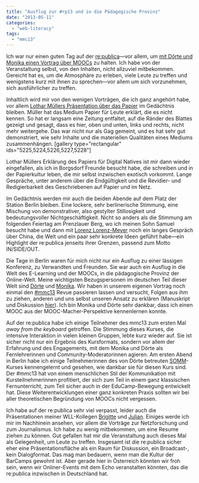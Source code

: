 ```yaml
---
title: "Ausflug zur #rp13 und in die Pädagogische Provinz"
date: "2013-05-11"
categories: 
  - "web-literacy"
tags: 
  - "mmc13"
---
```


Ich war nur einen guten Tag auf der [re:publica](http://www.re-publica.de/ "re:publica 13 – Die Konferenz. Das Ereignis.")—vor allem, um [mit Dörte und Monika einen Vortrag über MOOCs](http://www.re-publica.de/sessions/gute-moocs-boese-moocs-openness-killerkriterium "Gute MOOCs - böse MOOCs? Openness als Killerkriterium! | re:publica 13") zu halten. Ich habe von der Veranstaltung selbst, von den Inhalten, nicht allzuviel mitbekommen. Gereicht hat es, um die Atmosphäre zu erleben, viele Leute zu treffen und wenigstens kurz mit ihnen zu sprechen—vor allem um sich vorzunehmen, sich ausführlicher zu treffen.

Inhaltlich wird mir von den wenigen Vorträgen, die ich ganz angehört habe, vor allem [Lothar Müllers Präsentation über das Papier](http://www.youtube.com/watch?v=VyiD0iPhMec "re:publica 2013 - Lothar Müller: Das Blatt und das Netz. - YouTube") im Gedächtnis bleiben. Müller hat das Medium Papier für Leute erklärt, die es nicht kennen. So hat er langsam eine Zeitung entfaltet, auf die Ränder des Blattes gezeigt und gesagt, dass es hier, oben und unten, links und rechts, nicht mehr weitergehe. Das war nicht nur als Gag gemeint, und es hat sehr gut demonstriert, wie sehr Inhalte und die materiellen Qualitäten eines Mediums zusammenhängen. \[gallery type="rectangular" ids="5225,5224,5226,5227,5228"\]

Lothar Müllers Erklärung des Papiers für Digital Natives ist mir dann wieder eingefallen, als ich in Borgsdorf Freunde besucht habe, die schreiben und in der Papierkultur leben, die mir selbst inzwischen exotisch vorkommt. Lange Gespräche, unter anderem über die Endgültigkeit und die Revidier- und Redigierbarkeit des Geschriebenen auf Papier und im Netz.

Im Gedächtnis werden mir auch die beiden Abende auf dem Platz der Station Berlin bleiben. Eine lockere, sehr berlinerische Stimmung, eine Mischung von demonstrativer, also gestylter Stillosigkeit und bedeutungsvoller Nichtgeschäftigkeit. Nicht so anders als die Stimmung am folgenden Feiertag am Prenzlauer Berg, wo ich meinen Sohn Samuel besucht habe und dann mit [Lorenz Lorenz-Meyer](https://twitter.com/lorenzLM "Lorenz Lorenz-Meyer (lorenzlm) on Twitter") noch ein langes Gespräch über China, die Welt und ein paar sehr konkrete Ideen geführt habe—ein Highlight der re:publica jenseits ihrer Grenzen, passend zum Motto IN/SIDE/OUT.

Die Tage in Berlin waren für mich nicht nur ein Ausflug zu einer lässigen Konferenz, zu Verwandten und Freunden. Sie war auch ein Ausflug in die Welt des E-Learning und der MOOCs, in die pädagogische Provinz der Online-Welt. Meine wichtigsten Bezugspersonen im deutschen Teil dieser Welt sind [Dörte](http://diegoerelebt.wordpress.com/doertegiebel/ "Über Dörte Giebel | dieGoerelebt – Dörtes Zettelkasten") und [Monika](http://lernspielwiese.wordpress.com/ "Lernspielwiese | Hauptsache was gelernt!"). Wir haben in unserem eigenen Vortrag noch einmal den [#mmc13](http://howtomooc.org/ "#MMC13 - der Open MOOC-Maker Course 2013 - Offene Online-Kurse konzipieren, planen und durchführen - gewusst wie!") Revue passieren lassen und versucht, Folgen aus ihm zu ziehen, anderen und uns selbst unseren Ansatz zu erklären (Manuskript und Diskussion [hier](http://howtomooc.org/mooc-manifest-rp13/#comment-3862 "MOOC Manifest | re:publica 2013 (Vortragsskript und Charts) - #MMC13 - der Open MOOC-Maker Course 2013")). Ich bin Monika und Dörte sehr dankbar, dass ich einen MOOC aus der MOOC-Macher-Perspektive kennenlernen konnte.

Auf der re:publica habe ich einige Teilnehmer des mmc13 zum ersten Mal _away from the keyboard_ getroffen. Die Stimmung dieses Kurses, die intensive Interaktion in vielen kleinen Gruppen, lebte kurz wieder auf. Sie ist sicher nicht nur ein Ergebnis des Kursformats, sondern vor allem der Erfahrung und des Engagements, mit dem Monika und Dörte als Fernlehrerinnen und Community-Moderatorinnen agieren. Am ersten Abend in Berlin habe ich einige Teilnehmerinnen des von Dörte betreuten [SOMM](http://www.ils.de/fernkurse/kreativitaet-medien/text-kommunikation-konzept/social-media-manager/ "Fernlehrgang Social Media Manager")\-Kurses kennengelernt und gesehen, wie dankbar sie für diesen Kurs sind. Der #mmc13 hat von einem menschlichen Stil der Kommunikation mit Kursteilnehmerinnen profitiert, der sich zum Teil in einem ganz klassischen Fernunterricht, zum Teil sicher auch in der EduCamp-Bewegung entwickelt hat. Diese Weiterentwicklungen einer ganz konkreten Praxis sollten wir bei aller theoretischen Begründung von MOOCs nicht vergessen.

Ich habe auf der re:publica sehr viel verpasst, leider auch die Präsentationen meiner WLL-Kollegen [Brigitte](http://www.re-publica.de/en/sessions/content-strategy-fuer-ngos-webinhalte-erst-strategisch-planen-publizieren "Content Strategy für NGOs – Webinhalte erst strategisch planen, dann publizieren | re:publica 13") und [Julian](http://www.re-publica.de/sessions/twitter-und-politik-zur-analyse-temporaerer-und-langfristiger-politischer-netzwerke "Twitter und die Politik: Zur Analyse temporärer und langfristiger politischer Netzwerke | re:publica 13"). Einiges werde ich mir im Nachhinein ansehen, vor allem die Vorträge zur Netzforschung und zum Journalismus. Ich habe zu wenig mitbekommen, um eine Resume ziehen zu können. Gut gefallen hat mir die Veranstaltung auch dieses Mal als Gelegenheit, um Leute zu treffen. Insgesamt ist die re:publica sicher eher eine Präsentationsfläche als ein Raum für Diskussion, ein Broadcast-, kein Dialogformat. Das mag man bedauern, wenn man die Kultur der BarCamps gewohnt ist. Aber gerade hier in Österreich könnten wir froh sein, wenn wir Onliner-Events mit dem Echo veranstalten könnten, das die re:publica inzwischen in Deutschland hat.
